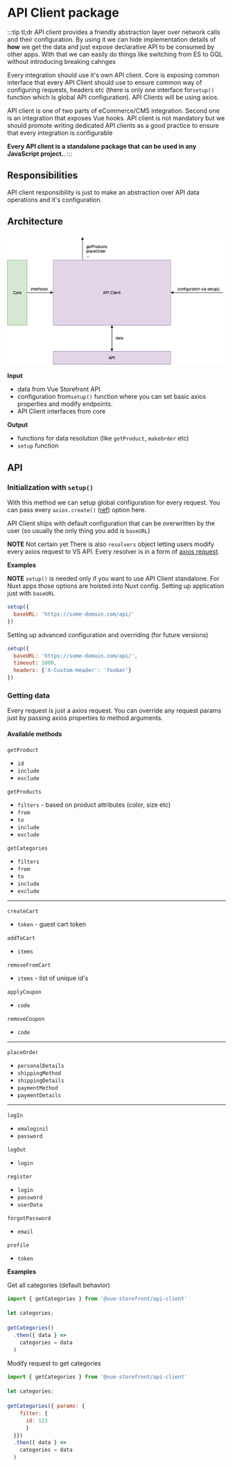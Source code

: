 # API Client package
:::tip tl;dr
API client provides a friendly abstraction layer over network calls and their configuration. By using it we can hide implementation details of **how** we get the data and just expose declarative API to be consumed by other apps. With that we can easily do things like switching from ES to GQL without introducing breaking cahnges  

Every integration should use it's own API client. Core is exposing common interface that every API Client should use to ensure common way of configuring requests, headers etc  (there is only one interface for`setup()` function which is global API configuration). API Clients will be using axios.

API client is one of two parts of eCommerce/CMS integration. Second one is an integration that exposes Vue hooks. API client is not mandatory but we should promote writing dedicated API clients as a good practice to ensure that every integration is configurable

**Every API client is a standalone package that can be used in any JavaScript project.**.
:::

## Responsibilities

API client responsibility is just to make an abstraction over API data operations and it's configuration.

## Architecture
![Architecture](./assets/api-client.png)

**Input**
- data from Vue Storefront API
- configuration from`setup()` function where you can set basic axios properties and modify endpoints.
- API Client interfaces from core

**Output**
- functions for data resolution (like `getProduct`, `makeOrder` etc)
- `setup` function

## API

### Initialization with `setup()`

With this method we can setup global configuration for every request. You can pass every `axios.create()` ([ref](https://github.com/axios/axios#axioscreateconfig)) option here.

API Client ships with default configuration that can be overwritten by the user (so usually the only thing you add is `baseURL`)

**NOTE** Not certain yet
There is also `resolvers` object letting users modify every axios request to VS API. Every resolver is in a form of [axios request](https://github.com/axios/axios#request-config).

**Examples**

**NOTE** `setup()` is needed only if you want to use API Client standalone. For Nuxt apps those options are hoisted into Nuxt config.
Setting up application just with `baseURL`
```js
setup({
  baseURL: 'https://some-domain.com/api/'
})
```
Setting up advanced configuration and overriding (for future versions)

```js
setup({
  baseURL: 'https://some-domain.com/api/',
  timeout: 1000,
  headers: {'X-Custom-Header': 'foobar'}
})
```

### Getting data

Every request is just a axios request. You can override any request params just by passing axios properties to method arguments.

#### Available methods

`getProduct`
- `id`
- `include`
- `exclude`

`getProducts`
- `filters` - based on product attributes (color, size etc)
- `from` 
- `to`
- `include`
- `exclude`

`getCategories`
- `filters` 
- `from` 
- `to`
- `include`
- `exclude`

---

`createCart`
- `token` - guest cart token

`addToCart`
- `items`

`removeFromCart`
- `items` - list of unique id's

`applyCoupon` 
- `code`

`removeCoupon`
- `code`

---

`placeOrder`
 - `personalDetails`
 - `shippingMethod`
 - `shippingDetails`
 - `paymentMethod`
 - `paymentDetails`
 
 ---

 `logIn`
 - `emaloginil`
 - `password`

`logOut`
- `login`

`register`
- `login`
- `password`
- `userData`

`forgotPassword`
- `email`

`profile`
- `token`


**Examples**

Get all categories (default behavior)
```js
import { getCategories } from '@vue-storefront/api-client'

let categories;

getCategories()
  .then({ data } => 
    categories = data
  )
```

Modify request to get categories
```js
import { getCategories } from '@vue-storefront/api-client'

let categories;

getCategories({ params: { 
    filter: { 
      id: 123 
      }
  }})
  .then({ data } => 
    categories = data
  )
```